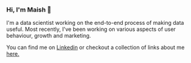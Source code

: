 ### Hi, I'm Maish 👋

I'm a data scientist working on the end-to-end process of making data useful. 
Most recently, I've been working on various aspects of user behaviour, growth and marketing. 

You can find me on [Linkedin](https://www.linkedin.com/in/maishmaseeh/) or checkout a collection of links about me [here.](https://bio.link/maish)





